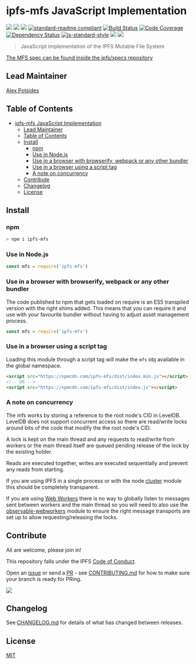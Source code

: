 # ipfs-mfs JavaScript Implementation

[![](https://img.shields.io/badge/made%20by-Protocol%20Labs-blue.svg?style=flat-square)](http://ipn.io)
[![](https://img.shields.io/badge/project-IPFS-blue.svg?style=flat-square)](http://ipfs.io/)
[![](https://img.shields.io/badge/freenode-%23ipfs-blue.svg?style=flat-square)](http://webchat.freenode.net/?channels=%23ipfs)
[![standard-readme compliant](https://img.shields.io/badge/standard--readme-OK-green.svg?style=flat-square)](https://github.com/RichardLitt/standard-readme)
[![Build Status](https://ci.ipfs.team/buildStatus/icon?job=ipfs/js-ipfs-mfs/master)](https://ci.ipfs.team/job/ipfs/job/js-ipfs-unixfs-engine/job/master/)
[![Code Coverage](https://codecov.io/gh/ipfs/js-ipfs-mfs/branch/master/graph/badge.svg)](https://codecov.io/gh/ipfs/js-ipfs-unixfs-engine)
[![Dependency Status](https://david-dm.org/ipfs/js-ipfs-mfs.svg?style=flat-square)](https://david-dm.org/ipfs/js-ipfs-mfs)
[![js-standard-style](https://img.shields.io/badge/code%20style-standard-brightgreen.svg?style=flat-square)](https://github.com/feross/standard)
![](https://img.shields.io/badge/npm-%3E%3D3.0.0-orange.svg?style=flat-square)
![](https://img.shields.io/badge/Node.js-%3E%3D8.0.0-orange.svg?style=flat-square)

> JavaScript implementation of the IPFS Mutable File System

[The MFS spec can be found inside the ipfs/specs repository](https://github.com/ipfs/interface-ipfs-core/blob/master/SPEC/FILES.md#mutable-file-system)

## Lead Maintainer

[Alex Potsides](https://github.com/achingbrain)

## Table of Contents

- [ipfs-mfs JavaScript Implementation](#ipfs-mfs-javascript-implementation)
  - [Lead Maintainer](#lead-maintainer)
  - [Table of Contents](#table-of-contents)
  - [Install](#install)
    - [npm](#npm)
    - [Use in Node.js](#use-in-nodejs)
    - [Use in a browser with browserify, webpack or any other bundler](#use-in-a-browser-with-browserify-webpack-or-any-other-bundler)
    - [Use in a browser using a script tag](#use-in-a-browser-using-a-script-tag)
    - [A note on concurrency](#a-note-on-concurrency)
  - [Contribute](#contribute)
  - [Changelog](#changelog)
  - [License](#license)

## Install

### npm

```sh
> npm i ipfs-mfs
```

### Use in Node.js

```JavaScript
const mfs = require('ipfs-mfs')
```

### Use in a browser with browserify, webpack or any other bundler

The code published to npm that gets loaded on require is an ES5 transpiled version with the right shims added. This means that you can require it and use with your favourite bundler without having to adjust asset management process.

```JavaScript
const mfs = require('ipfs-mfs')
```

### Use in a browser using a script tag

Loading this module through a script tag will make the `mfs` obj available in the global namespace.

```html
<script src="https://npmcdn.com/ipfs-mfs/dist/index.min.js"></script>
<!-- OR -->
<script src="https://npmcdn.com/ipfs-mfs/dist/index.js"></script>
```

### A note on concurrency

The mfs works by storing a reference to the root node's CID in LevelDB. LevelDB does not support concurrent access so there are read/write locks around bits of the code that modify the the root node's CID.

A lock is kept on the main thread and any requests to read/write from workers or the main thread itself are queued pending release of the lock by the existing holder.

Reads are executed together, writes are executed sequentially and prevent any reads from starting.

If you are using IPFS in a single process or with the node [cluster](https://nodejs.org/api/cluster.html) module this should be completely transparent.

If you are using [Web Workers](https://developer.mozilla.org/en-US/docs/Web/API/Web_Workers_API) there is no way to globally listen to messages sent between workers and the main thread so you will need to also use the [observable-webworkers](https://www.npmjs.com/package/observable-webworkers) module to ensure the right message transports are set up to allow requesting/releasing the locks.

## Contribute

All are welcome, please join in!

This repository falls under the IPFS [Code of Conduct](https://github.com/ipfs/community/blob/master/code-of-conduct.md).

Open an [issue](https://github.com/ipfs/js-ipfs-mfs/issues) or send a [PR](https://github.com/ipfs/js-ipfs-mfs/pulls) - see [CONTRIBUTING.md](./CONTRIBUTING.md) for how to make sure your branch is ready for PRing.

[![](https://cdn.rawgit.com/jbenet/contribute-ipfs-gif/master/img/contribute.gif)](https://github.com/ipfs/community/blob/master/contributing.md)

## Changelog

See [CHANGELOG.md](./CHANGELOG.md) for details of what has changed between releases.

## License

[MIT](LICENSE)
